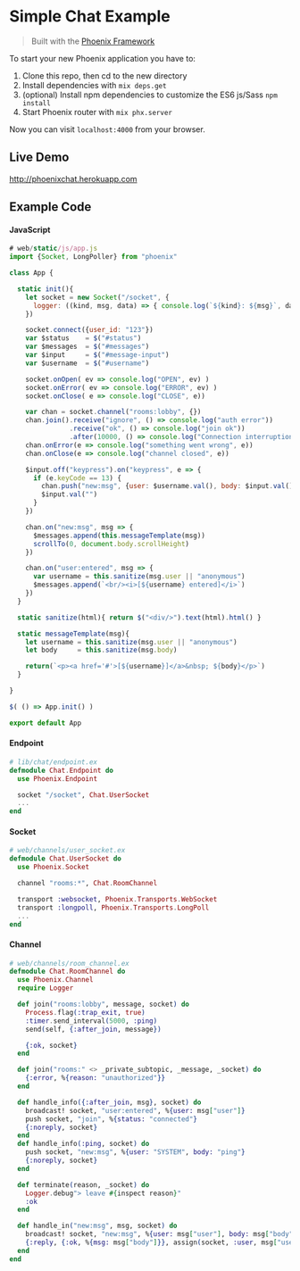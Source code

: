 # Simple Chat Example

> Built with the [Phoenix Framework](https://github.com/phoenixframework/phoenix)

To start your new Phoenix application you have to:

1. Clone this repo, then cd to the new directory
2. Install dependencies with `mix deps.get`
3. (optional) Install npm dependencies to customize the ES6 js/Sass `npm install`
4. Start Phoenix router with `mix phx.server`

Now you can visit `localhost:4000` from your browser.

## Live Demo
http://phoenixchat.herokuapp.com


## Example Code

#### JavaScript
```javascript
# web/static/js/app.js
import {Socket, LongPoller} from "phoenix"

class App {

  static init(){
    let socket = new Socket("/socket", {
      logger: ((kind, msg, data) => { console.log(`${kind}: ${msg}`, data) })
    })

    socket.connect({user_id: "123"})
    var $status    = $("#status")
    var $messages  = $("#messages")
    var $input     = $("#message-input")
    var $username  = $("#username")

    socket.onOpen( ev => console.log("OPEN", ev) )
    socket.onError( ev => console.log("ERROR", ev) )
    socket.onClose( e => console.log("CLOSE", e))

    var chan = socket.channel("rooms:lobby", {})
    chan.join().receive("ignore", () => console.log("auth error"))
               .receive("ok", () => console.log("join ok"))
               .after(10000, () => console.log("Connection interruption"))
    chan.onError(e => console.log("something went wrong", e))
    chan.onClose(e => console.log("channel closed", e))

    $input.off("keypress").on("keypress", e => {
      if (e.keyCode == 13) {
        chan.push("new:msg", {user: $username.val(), body: $input.val()})
        $input.val("")
      }
    })

    chan.on("new:msg", msg => {
      $messages.append(this.messageTemplate(msg))
      scrollTo(0, document.body.scrollHeight)
    })

    chan.on("user:entered", msg => {
      var username = this.sanitize(msg.user || "anonymous")
      $messages.append(`<br/><i>[${username} entered]</i>`)
    })
  }

  static sanitize(html){ return $("<div/>").text(html).html() }

  static messageTemplate(msg){
    let username = this.sanitize(msg.user || "anonymous")
    let body     = this.sanitize(msg.body)

    return(`<p><a href='#'>[${username}]</a>&nbsp; ${body}</p>`)
  }

}

$( () => App.init() )

export default App
 ```

#### Endpoint
```elixir
# lib/chat/endpoint.ex
defmodule Chat.Endpoint do
  use Phoenix.Endpoint

  socket "/socket", Chat.UserSocket
  ...
end
```

#### Socket
```elixir
# web/channels/user_socket.ex
defmodule Chat.UserSocket do
  use Phoenix.Socket

  channel "rooms:*", Chat.RoomChannel

  transport :websocket, Phoenix.Transports.WebSocket
  transport :longpoll, Phoenix.Transports.LongPoll
  ...
end
```

#### Channel
```elixir
# web/channels/room_channel.ex
defmodule Chat.RoomChannel do
  use Phoenix.Channel
  require Logger

  def join("rooms:lobby", message, socket) do
    Process.flag(:trap_exit, true)
    :timer.send_interval(5000, :ping)
    send(self, {:after_join, message})

    {:ok, socket}
  end

  def join("rooms:" <> _private_subtopic, _message, _socket) do
    {:error, %{reason: "unauthorized"}}
  end

  def handle_info({:after_join, msg}, socket) do
    broadcast! socket, "user:entered", %{user: msg["user"]}
    push socket, "join", %{status: "connected"}
    {:noreply, socket}
  end
  def handle_info(:ping, socket) do
    push socket, "new:msg", %{user: "SYSTEM", body: "ping"}
    {:noreply, socket}
  end

  def terminate(reason, _socket) do
    Logger.debug"> leave #{inspect reason}"
    :ok
  end

  def handle_in("new:msg", msg, socket) do
    broadcast! socket, "new:msg", %{user: msg["user"], body: msg["body"]}
    {:reply, {:ok, %{msg: msg["body"]}}, assign(socket, :user, msg["user"])}
  end
end
```
